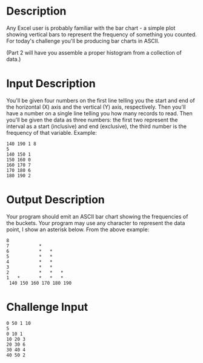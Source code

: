 # Description

Any Excel user is probably familiar with the bar chart - a simple plot showing vertical bars to represent the frequency of something you counted. For today's challenge you'll be producing bar charts in ASCII. 

(Part 2 will have you assemble a proper histogram from a collection of data.)

# Input Description

You'll be given four numbers on the first line telling you the start and end of the horizontal (X) axis and the vertical (Y) axis, respectively. Then you'll have a number on a single line telling you how many records to read. Then you'll be given the data as three numbers: the first two represent the interval as a start (inclusive) and end (exclusive), the third number is the frequency of that variable. Example:

	140 190 1 8 
	5
	140 150 1
	150 160 0 
	160 170 7 
	170 180 6 
	180 190 2 

# Output Description

Your program should emit an ASCII bar chart showing the frequencies of the buckets. Your program may use any character to represent the data point, I show an asterisk below. From the above example:

	8
	7           *
	6           *   *
	5           *   *
	4           *   *
	3           *   *
	2           *   *   *
	1   *       *   *   * 
	 140 150 160 170 180 190

# Challenge Input

	0 50 1 10
	5
	0 10 1
	10 20 3
	20 30 6
	30 40 4
	40 50 2
